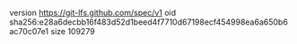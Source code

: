version https://git-lfs.github.com/spec/v1
oid sha256:e28a6decbb16f483d52d1beed4f7710d67198ecf454998ea6a650b6ac70c07e1
size 109279
